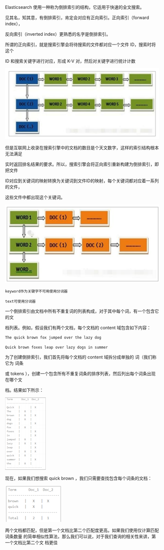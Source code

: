 
Elasticsearch 使用一种称为倒排索引的结构，它适用于快速的全文搜索。

见其名，知其意，有倒排索引，肯定会对应有正向索引。正向索引（forward index），

反向索引（inverted index）更熟悉的名字是倒排索引。

所谓的正向索引，就是搜索引擎会将待搜索的文件都对应一个文件 ID，搜索时将这个

ID 和搜索关键字进行对应，形成 K-V 对，然后对关键字进行统计计数

![img_24.png](img_24.png)


但是互联网上收录在搜索引擎中的文档的数目是个天文数字，这样的索引结构根本无法满足

实时返回排名结果的要求。所以，搜索引擎会将正向索引重新构建为倒排索引，即把文件

ID对应到关键词的映射转换为关键词到文件ID的映射，每个关键词都对应着一系列的文件，

这些文件中都出现这个关键词。

![img_25.png](img_25.png)



    keyword作为关键字不可用使用分词器
    
    text可使用分词器

一个倒排索引由文档中所有不重复词的列表构成，对于其中每个词，有一个包含它的文

档列表。例如，假设我们有两个文档，每个文档的 content 域包含如下内容：

    The quick brown fox jumped over the lazy dog

    Quick brown foxes leap over lazy dogs in summer

为了创建倒排索引，我们首先将每个文档的 content 域拆分成单独的 词（我们称它为 词条

或 tokens ），创建一个包含所有不重复词条的排序列表，然后列出每个词条出现在哪个文

档。结果如下所示：

![img_31.png](img_31.png)

现在，如果我们想搜索 quick brown ，我们只需要查找包含每个词条的文档：

![img_32.png](img_32.png)

两个文档都匹配，但是第一个文档比第二个匹配度更高。如果我们使用仅计算匹配词条数量
的简单相似性算法，那么我们可以说，对于我们查询的相关性来讲，第一个文档比第二个文
档更佳
